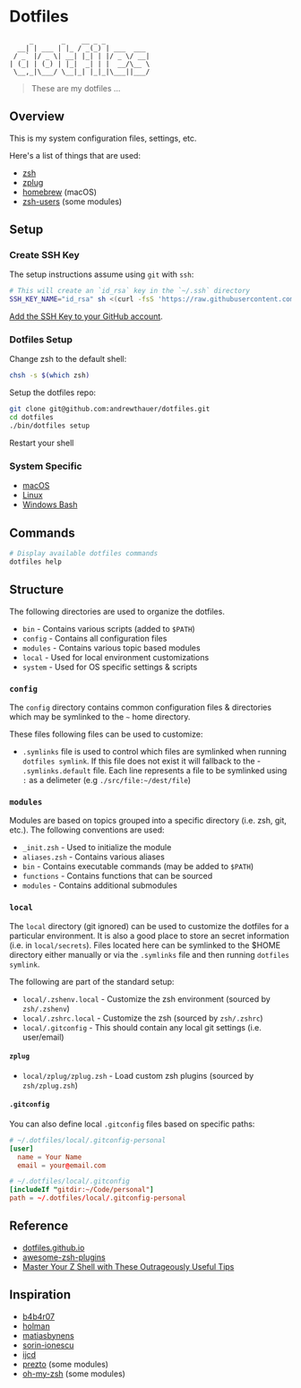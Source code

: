 # Dotfiles

```
     _       _    __ _ _
  __| | ___ | |_ / _(_) | ___  ___
 / _` |/ _ \| __| |_| | |/ _ \/ __|
| (_| | (_) | |_|  _| | |  __/\__ \
 \__,_|\___/ \__|_| |_|_|\___||___/
```

> These are my dotfiles ...

## Overview

This is my system configuration files, settings, etc.

Here's a list of things that are used:

* [zsh](https://github.com/zsh-users/zsh)
* [zplug](https://github.com/zplug/zplug)
* [homebrew](https://github.com/homebrew/homebrew) (macOS)
* [zsh-users](https://github.com/zsh-users) (some modules)

## Setup

### Create SSH Key

The setup instructions assume using `git` with `ssh`:

```sh
# This will create an `id_rsa` key in the `~/.ssh` directory
SSH_KEY_NAME="id_rsa" sh <(curl -fsS 'https://raw.githubusercontent.com/andrewthauer/dotfiles/master/bin/ssh-key-gen')
```

[Add the SSH Key to your GitHub account](https://help.github.com/articles/generating-ssh-keys/#step-4-add-your-ssh-key-to-your-account).

### Dotfiles Setup

Change zsh to the default shell:

```sh
chsh -s $(which zsh)
```

Setup the dotfiles repo:

```sh
git clone git@github.com:andrewthauer/dotfiles.git
cd dotfiles
./bin/dotfiles setup
```

Restart your shell

### System Specific

* [macOS](system/macos/README.md)
* [Linux](system/linux/README.md)
* [Windows Bash](system/windows/README.md)

## Commands

```sh
# Display available dotfiles commands
dotfiles help
```

## Structure

The following directories are used to organize the dotfiles.

- `bin` - Contains various scripts (added to `$PATH`)
- `config` - Contains all configuration files
- `modules` - Contains various topic based modules
- `local` - Used for local environment customizations
- `system` - Used for OS specific settings & scripts

### `config`

The `config` directory contains common configuration files & directories which may be symlinked to the `~` home directory.

These files following files can be used to customize:

- `.symlinks` file is used to control which files are symlinked when running `dotfiles symlink`. If this file does not exist it will fallback to the - `.symlinks.default` file. Each line represents a file to be symlinked using `:` as a delimeter (e.g `./src/file:~/dest/file`)

### `modules`

Modules are based on topics grouped into a specific directory (i.e. zsh, git, etc.). The following conventions are used:

- `_init.zsh` - Used to initialize the module
- `aliases.zsh` - Contains various aliases
- `bin` - Contains executable commands (may be added to `$PATH`)
- `functions` - Contains functions that can be sourced
- `modules` - Contains additional submodules

### `local`

The `local` directory (git ignored) can be used to customize the dotfiles for a particular environment. It is also a good place to store an secret information (i.e. in `local/secrets`). Files located here can be symlinked to the $HOME directory either manually or via the `.symlinks` file and then running `dotfiles symlink`.

The following are part of the standard setup:

- `local/.zshenv.local` - Customize the zsh environment (sourced by `zsh/.zshenv`)
- `local/.zshrc.local` - Customize the zsh (sourced by `zsh/.zshrc`)
- `local/.gitconfig` - This should contain any local git settings (i.e. user/email)

#### `zplug`

- `local/zplug/zplug.zsh` - Load custom zsh plugins (sourced by `zsh/zplug.zsh`)

#### `.gitconfig`

You can also define local `.gitconfig` files based on specific paths:

```conf
# ~/.dotfiles/local/.gitconfig-personal
[user]
  name = Your Name
  email = your@email.com
```

```conf
# ~/.dotfiles/local/.gitconfig
[includeIf "gitdir:~/Code/personal"]
path = ~/.dotfiles/local/.gitconfig-personal
```

## Reference

- [dotfiles.github.io](https://dotfiles.github.io/)
- [awesome-zsh-plugins](https://github.com/unixorn/awesome-zsh-plugins)
- [Master Your Z Shell with These Outrageously Useful Tips](http://reasoniamhere.com/2014/01/11/outrageously-useful-tips-to-master-your-z-shell/)

## Inspiration

- [b4b4r07](https://github.com/b4b4r07)
- [holman](https://github.com/holman/dotfiles)
- [matiasbynens](https://github.com/mathiasbynens/dotfiles)
- [sorin-ionescu](https://github.com/sorin-ionescu/dotfiles)
- [ijcd](https://github.com/ijcd/dotfiles)
- [prezto](https://github.com/sorin-ionescu/prezto) (some modules)
- [oh-my-zsh](https://github.com/robbyrussell/oh-my-zsh) (some modules)

